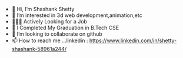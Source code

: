 - 👋 Hi, I’m Shashank Shetty
- 👀 I’m interested in 3d web development,animation,etc
- 👩🏻‍💻 Actively Looking for a Job
- 🌱 I Completed My Graduation in B.Tech CSE
- 💞️ I’m looking to collaborate on github
- 📫 How to reach me ...linkedin : https://www.linkedin.com/in/shetty-shashank-58961a244/

<!---
shashank9666/shashank9666 is a ✨ special ✨ repository because its `README.md` (this file) appears on your GitHub profile.
You can click the Preview link to take a look at your changes.
--->

